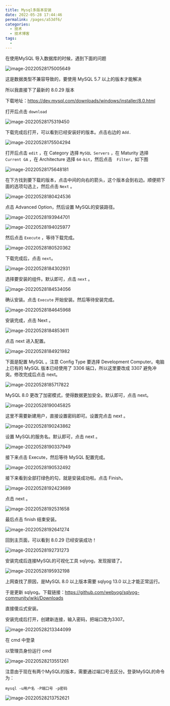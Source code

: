 ```yaml
---
title: Mysql多版本安装
date: 2022-05-28 17:44:46
permalink: /pages/a53df6/
categories:
  - 技术
  - 技术博客
tags:
  - 
---
```

在使用MySQL 导入数据库的时候，遇到下面的问题

![image-20220528175005649](https://cdn.jsdelivr.net/gh/Master-Frank/Image-hosting/img/202205281750864.png)

这是数据类型不兼容导致的，要使用 MySQL 5.7 以上的版本才能解决

所以我直接下了最新的 8.0.29 版本

下载地址：https://dev.mysql.com/downloads/windows/installer/8.0.html

打开后点击 `download`

![image-20220528175319450](https://cdn.jsdelivr.net/gh/Master-Frank/Image-hosting/img/202205281753607.png)

下载完成后打开，可以看到已经安装好的版本。点击右边的 `Add.`

![image-20220528175504294](https://cdn.jsdelivr.net/gh/Master-Frank/Image-hosting/img/202205281755450.png)

打开后点击 `edit` ，在 Category 选择 `MySQL Servers` ，在 Maturity 选择 `Current GA` ，在 Architecture 选择 `64-bit`，然后点击　`Filter`，如下图

![image-20220528175648181](https://cdn.jsdelivr.net/gh/Master-Frank/Image-hosting/img/202205281756308.png)

在下方找到要下载的版本，点击中间的向右的箭头，这个版本会到右边。顺便把下面的选项勾选上，然后点击 `Next` 。

![image-20220528180424536](https://cdn.jsdelivr.net/gh/Master-Frank/Image-hosting/img/202205281804678.png)

点击 Advanced Option，然后设置 MySQL的安装路径。

![image-20220528193944701](https://cdn.jsdelivr.net/gh/Master-Frank/Image-hosting/img/202205281939841.png)

![image-20220528194025977](https://cdn.jsdelivr.net/gh/Master-Frank/Image-hosting/img/202205281940083.png)

然后点击 `Execute` ，等待下载完成。

![image-20220528180520362](https://cdn.jsdelivr.net/gh/Master-Frank/Image-hosting/img/202205281805476.png)

下载完成后，点击 `next`。

![image-20220528184302931](https://cdn.jsdelivr.net/gh/Master-Frank/Image-hosting/img/202205281843055.png)

选择要安装的组件。默认即可，点击 `next` 。

![image-20220528184534056](https://cdn.jsdelivr.net/gh/Master-Frank/Image-hosting/img/202205281845206.png)

确认安装。点击 `Execute` 开始安装。然后等待安装完成。

![image-20220528184645968](https://cdn.jsdelivr.net/gh/Master-Frank/Image-hosting/img/202205281846119.png)

安装完成，点击 Next 。

![image-20220528184853611](https://cdn.jsdelivr.net/gh/Master-Frank/Image-hosting/img/202205281848795.png)

点击 next 进入配置。

![image-20220528184921982](https://cdn.jsdelivr.net/gh/Master-Frank/Image-hosting/img/202205281849091.png)

下面是配置 MySQL 。注意 Config Type 要选择 Development Computer。电脑上已有的 MySQL 版本已经使用了 3306 端口，所以这里要改成 3307 避免冲突。修改完成后点击 next。

![image-20220528185717822](https://cdn.jsdelivr.net/gh/Master-Frank/Image-hosting/img/202205281857981.png)

MySQL 8.0 更改了加密模式，使得数据更加安全。默认即可，点击 next。

![image-20220528190045825](https://cdn.jsdelivr.net/gh/Master-Frank/Image-hosting/img/202205281900953.png)

这里不需要新建用户，直接设置密码即可。设置完点击 next 。

![image-20220528190243862](https://cdn.jsdelivr.net/gh/Master-Frank/Image-hosting/img/202205281902960.png)

设置 MySQL的服务名。默认即可，点击 next 。

![image-20220528190337949](https://cdn.jsdelivr.net/gh/Master-Frank/Image-hosting/img/202205281903112.png)

接下来点击 Execute，然后等待 MySQL 配置完成。

![image-20220528190532492](https://cdn.jsdelivr.net/gh/Master-Frank/Image-hosting/img/202205281905657.png)

接下来看到全部打绿色的勾，就是安装成功啦。点击 Finish。

![image-20220528192423689](https://cdn.jsdelivr.net/gh/Master-Frank/Image-hosting/img/202205281924796.png)

点击 next 。

![image-20220528192531658](https://cdn.jsdelivr.net/gh/Master-Frank/Image-hosting/img/202205281925797.png)

最后点击 finish 结束安装。

![image-20220528192641274](https://cdn.jsdelivr.net/gh/Master-Frank/Image-hosting/img/202205281926415.png)

回到主页面，可以看到 8.0.29 已经安装成功！

![image-20220528192731273](https://cdn.jsdelivr.net/gh/Master-Frank/Image-hosting/img/202205281927443.png)



安装完成后连接MySQL的可视化工具 sqlyog，发现报错了。

![image-20220528195932198](https://cdn.jsdelivr.net/gh/Master-Frank/Image-hosting/img/202205281959300.png)

上网查找了原因，是MySQL 8.0 以上版本需要 sqlyog 13.0 以上才能正常运行。

于是更新 sqlyog。下载链接：https://github.com/webyog/sqlyog-community/wiki/Downloads

直接傻瓜式安装。

安装完成后打开，创建新连接，输入密码，把端口改为3307。

![image-20220528213344099](https://cdn.jsdelivr.net/gh/Master-Frank/Image-hosting/img/202205282133231.png)



在 cmd 中登录

以管理员身份运行 cmd

![image-20220528213551261](https://cdn.jsdelivr.net/gh/Master-Frank/Image-hosting/img/202205282135327.png)

注意由于现在有两个MySQL的版本，需要通过端口号去区分。登录MySQL的命令为：

```shell
mysql -u用户名 -P端口号 -p密码
```

![image-20220528213752621](https://cdn.jsdelivr.net/gh/Master-Frank/Image-hosting/img/202205282137693.png)